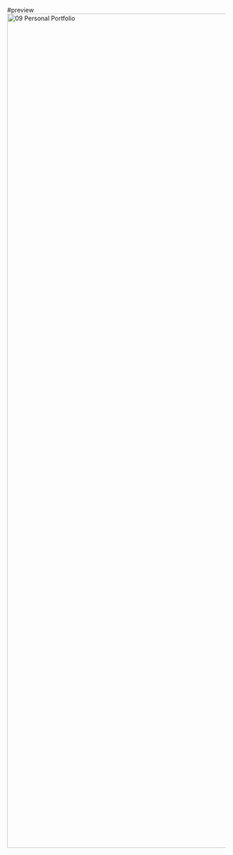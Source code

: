 #preview
<img width="1920" alt="09  Personal Portfolio" src="https://github.com/user-attachments/assets/97e0a427-35ea-4c17-b815-cf8c0285f818">

